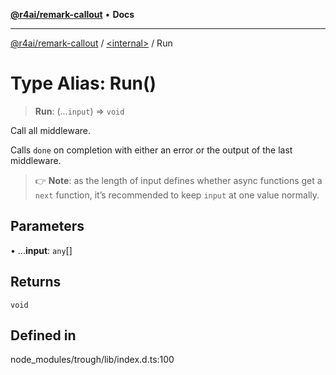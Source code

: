 [**@r4ai/remark-callout**](../../README.md) • **Docs**

***

[@r4ai/remark-callout](../../globals.md) / [\<internal\>](../README.md) / Run

# Type Alias: Run()

> **Run**: (...`input`) => `void`

Call all middleware.

Calls `done` on completion with either an error or the output of the
last middleware.

> 👉 **Note**: as the length of input defines whether async functions get a
> `next` function,
> it’s recommended to keep `input` at one value normally.

## Parameters

• ...**input**: `any`[]

## Returns

`void`

## Defined in

node\_modules/trough/lib/index.d.ts:100
